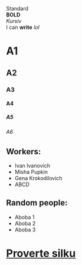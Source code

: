 Standard  
**BOLD**  
_Kursiv_  
I can **write** _lol_

# A1

## A2

### A3

#### A4

##### A5

###### A6

## **Workers:**

- Ivan Ivanovich
- Misha Pupkin
- Gena Krokodilovich
- ABCD

## **Random people:**

- Aboba 1
- Aboba 2
- Aboba 3

# [Proverte silku](https://www.youtube.com/watch?v=xvFZjo5PgG0)
